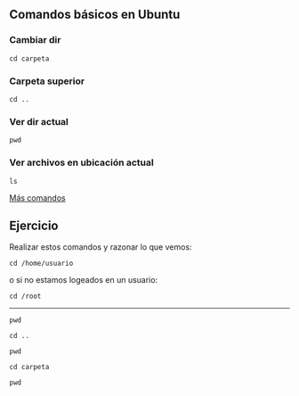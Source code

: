 ## Comandos básicos en Ubuntu

### Cambiar dir
```
cd carpeta
```
### Carpeta superior
```
cd ..
```
### Ver dir actual
```
pwd
```
### Ver archivos en ubicación actual
```
ls
```
[Más comandos](https://www.guia-ubuntu.com/index.php/Comandos)

## Ejercicio
Realizar estos comandos y razonar lo que vemos:
```
cd /home/usuario 
```
o si no estamos logeados en un usuario:
```
cd /root
```` 
--- 
```
pwd
```
```
cd ..
```
```
pwd
```
```
cd carpeta
```
```
pwd
```
